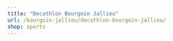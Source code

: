 ```yaml
---
title: "Decathlon Bourgoin Jallieu"
url: /bourgoin-jallieu/decathlon-bourgoin-jallieu/
shop: sports
---
```

